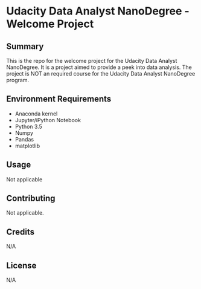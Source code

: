 # Udacity Data Analyst NanoDegree - Welcome Project

## Summary

This is the repo for the welcome project for the Udacity Data Analyst NanoDegree.  It is a project aimed to provide a peek into data analysis.  The project is NOT an required course for the Udacity Data Analyst NanoDegree program.  

## Environment Requirements

- Anaconda kernel
- Jupyter/iPython Notebook
- Python 3.5
- Numpy
- Pandas
- matplotlib


## Usage

Not applicable

## Contributing

Not applicable.

## Credits

N/A

## License

N/A
